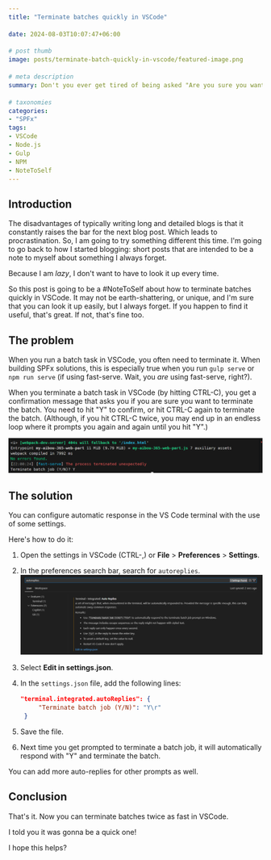 ```yaml
---
title: "Terminate batches quickly in VSCode"

date: 2024-08-03T10:07:47+06:00

# post thumb
image: posts/terminate-batch-quickly-in-vscode/featured-image.png

# meta description
summary: Don't you ever get tired of being asked "Are you sure you want to terminate the batch?" every time you try to terminate a batch in VSCode? I know I do. 

# taxonomies
categories:
- "SPFx"
tags:
- VSCode
- Node.js
- Gulp
- NPM
- NoteToSelf
---
```


## Introduction

The disadvantages of typically writing long and detailed blogs is that it constantly raises the bar for the next blog post. Which leads to procrastination. So, I am going to try something different this time. I'm going to go back to how I started blogging: short posts that are intended to be a note to myself about something I always forget.

Because I am _lazy_, I don't want to have to look it up every time.  

So this post is going to be a #NoteToSelf about how to terminate batches quickly in VSCode. It may not be earth-shattering, or unique, and I'm sure that you can look it up easily, but I always forget. If you happen to find it useful, that's great. If not, that's fine too.

## The problem

When you run a batch task in VSCode, you often need to terminate it. When building SPFx solutions, this is especially true when you run `gulp serve` or `npm run serve` (if using fast-serve. Wait, you _are_ using fast-serve, right?).

When you terminate a batch task in VSCode (by hitting CTRL-C), you get a confirmation message that asks you if you are sure you want to terminate the batch. You need to hit "Y" to confirm, or hit CTRL-C again to terminate the batch. (Although, if you hit CTRL-C twice, you may end up in an endless loop where it prompts you again and again until you hit "Y".)

![Yeah, you know the one! The annoying "Terminate batch job (Y/N) ?"](20240803220107.png)

## The solution

You can configure automatic response in the VS Code terminal with the use of some settings.

Here's how to do it:

1. Open the settings in VSCode (CTRL-,) or **File** > **Preferences** > **Settings**.
1. In the preferences search bar, search for `autoreplies`.
   ![The preferences dialog showing search results](20240803220910.png)
1. Select **Edit in settings.json**.
1. In the `settings.json` file, add the following lines:

   ```json
   "terminal.integrated.autoReplies": {
        "Terminate batch job (Y/N)": "Y\r"
    }
    ```
1. Save the file.
1. Next time you get prompted to terminate a batch job, it will automatically respond with "Y" and terminate the batch.

You can add more auto-replies for other prompts as well.

## Conclusion

That's it. Now you can terminate batches twice as fast in VSCode.

I told you it was gonna be a quick one!

I hope this helps?
